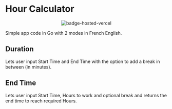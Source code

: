 # Hour Calculator
<p align="center">
<img src="https://img.shields.io/badge/hosted_on-vercel-vercel?logo=vercel" alt="badge-hosted-vercel"/>
</p>

Simple app code in Go with 2 modes in French English.

## Duration

Lets user input Start Time and End Time with the option to add a break in between (in minutes).

## End Time
 
Lets user input Start Time, Hours to work and optional break and returns the end time to reach required Hours.
